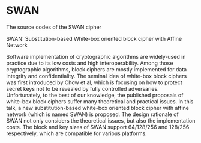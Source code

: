 # SWAN
The source codes of the SWAN cipher

SWAN: Substitution-based White-box oriented block cipher with Affine Network

Software implementation of cryptographic algorithms are widely-used in practice due to its low costs and high interoperability. Among those cryptographic algorithms, block ciphers are mostly implemented for data integrity and confidentiality. The seminal idea of white-box block ciphers was first introduced by Chow et al, which is focusing on how to protect secret keys not to be revealed by fully controlled adversaries. Unfortunately, to the best of our knowledge, the published proposals of white-box block ciphers suffer many theoretical and practical issues. In this talk, a new substitution-based white-box oriented block cipher with affine network (which is named SWAN) is proposed. The design rationale of SWAN not only considers the theoretical issues, but also the implementation costs. The block and key sizes of SWAN support 64/128/256 and 128/256 respectively, which are compatible for various platforms.
